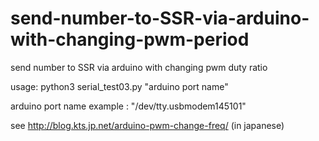# send-number-to-SSR-via-arduino-with-changing-pwm-period
send number to SSR via arduino with changing pwm duty ratio

usage: python3 serial_test03.py "arduino port name"

arduino port name example : "/dev/tty.usbmodem145101"


see http://blog.kts.jp.net/arduino-pwm-change-freq/ (in japanese)
